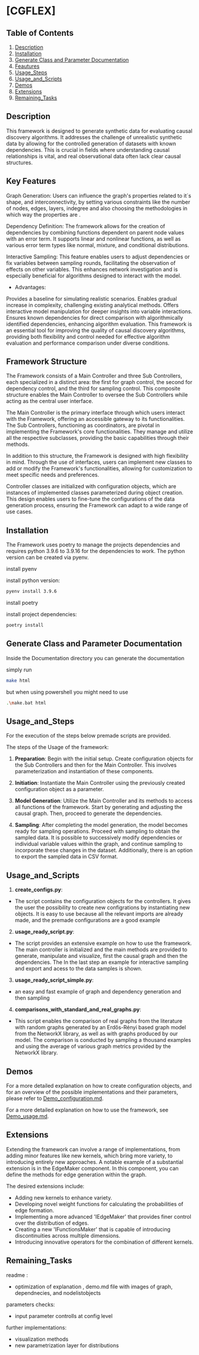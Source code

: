 # [CGFLEX]


## Table of Contents
1. [Description](#Description)
2. [Installation](#Installation)
3. [Generate Class and Parameter Documentation](#Generate_Class_and_Parameter_Documentation)
4. [Feautures](#Feautures)
5. [Usage_Steps](#Usage_Steps)
6. [Usage_and_Scripts](#Usage_and_Scripts)
7. [Demos](#Demos)
8. [Extensions](#Extensions)
9. [Remaining_Tasks](#Remaining_Tasks)


## Description

This framework is designed to generate synthetic data for evaluating causal discovery algorithms. It addresses the challenge of unrealistic synthetic data by allowing for the controlled generation of datasets with known dependencies. This is crucial in fields where understanding causal relationships is vital, and real observational data often lack clear causal structures.

## Key Features

Graph Generation: Users can influence the graph's properties related to it´s shape, and interconnectivity, by setting various constraints like the number of nodes, edges, layers, indegree and also choosing the methodologies in which way the properties are .

Dependency Definition: The framework allows for the creation of dependencies by combining functions dependent on parent node values with an error term. It supports linear and nonlinear functions, as well as various error term types like normal, mixture, and conditional distributions.

Interactive Sampling: This feature enables users to adjust dependencies or fix variables between sampling rounds, facilitating the observation of effects on other variables. This enhances network investigation and is especially beneficial for algorithms designed to interact with the model.

- Advantages:

Provides a baseline for simulating realistic scenarios.
Enables gradual increase in complexity, challenging existing analytical methods.
Offers interactive model manipulation for deeper insights into variable interactions.
Ensures known dependencies for direct comparison with algorithmically identified dependencies, enhancing algorithm evaluation.
This framework is an essential tool for improving the quality of causal discovery algorithms, providing both flexibility and control needed for effective algorithm evaluation and performance comparison under diverse conditions.

## Framework Structure

The Framework consists of a Main Controller and three Sub Controllers, each specialized in a distinct area: the first for graph control, the second for dependency control, and the third for sampling control. This composite structure enables the Main Controller to oversee the Sub Controllers while acting as the central user interface.

The Main Controller is the primary interface through which users interact with the Framework, offering an accessible gateway to its functionalities. The Sub Controllers, functioning as coordinators, are pivotal in implementing the Framework's core functionalities. They manage and utilize all the respective subclasses, providing the basic capabilities through their methods.

In addition to this structure, the Framework is designed with high flexibility in mind. Through the use of interfaces, users can implement new classes to add or modify the Framework's functionalities, allowing for customization to meet specific needs and preferences.

Controller classes are initialized with configuration objects, which are instances of implemented classes parameterized during object creation. This design enables users to fine-tune the configurations of the data generation process, ensuring the Framework can adapt to a wide range of use cases.


## Installation

The Framework uses poetry to manage the projects dependencies and requires python 3.9.6 to 3.9.16 for the dependencies to work. The python version can be created via pyenv.

install pyenv

install python version:

```bash
pyenv install 3.9.6
```

install poetry

install project dependencies:

```bash
poetry install
```


## Generate Class and Parameter Documentation

Inside the Documentation directory you can generate the documentation

simply run
```bash
make html
```

but when using powershell you might need to use 

```bash
.\make.bat html
```

## Usage_and_Steps

For the execution of the steps below premade scripts are provided.

The steps of the Usage of the framework:

1. **Preparation**:
Begin with the initial setup. Create configuration objects for the Sub Controllers and then for the Main Controller. This involves parameterization and instantiation of these components.

2. **Initiation**:
Instantiate the Main Controller using the previously created configuration object as a parameter.

3. **Model Generation**:
Utilize the Main Controller and its methods to access all functions of the framework. Start by generating and adjusting the causal graph. Then, proceed to generate the dependencies.

4. **Sampling**: 
After completing the model generation, the model becomes ready for sampling operations. Proceed with sampling to obtain the sampled data. It is possible to successively modify dependencies or individual variable values within the graph, and continue sampling to incorporate these changes in the dataset. Additionally, there is an option to export the sampled data in CSV format.

## Usage_and_Scripts



1. **create_configs.py**:
- The script contains the configuration objects for the controllers. It gives the user the possibility to create new configrations by instantiating new objects. It is easy to use because all the relevant imports are already made, and the premade configurations are a good example


2. **usage_ready_script.py**:
- The script provides an extensive example on how to use the framework. The main controller is initialized and the main methods are provided to generate, manipulate and visualize,  first the causal graph and then the dependencies. The  In the last step an example for interactive sampling and export and acess to the data samples is shown.

3. **usage_ready_script_simple.py**:
- an easy and fast example of graph and dependency generation and then sampling

4. **comparisons_with_standard_and_real_graphs.py**:
- This script enables the comparison of real graphs from the literature with random graphs generated by an Erdős-Rényi based graph model from the NetworkX library, as well as with graphs produced by our model. The comparison is conducted by sampling a thousand examples and using the average of various graph metrics provided by the NetworkX library.

## Demos

For a more detailed explanation on how to create configuration objects, and for an overview of the possible implementations and their parameters, please refer to [Demo_configuration.md](./Demo_configuration.md).

For a more detailed explanation on how to use the framework, see [Demo_usage.md](./Demo_usage.md).


## Extensions

Extending the framework can involve a range of implementations, from adding minor features like new kernels, which bring more variety, to introducing entirely new approaches. A notable example of a substantial extension is in the EdgeMaker component. In this component, you can define the methods for edge generation within the graph.

The desired extensions include:

- Adding new kernels to enhance variety.
- Developing novel weight functions for calculating the probabilities of edge formation.
- Implementing a more advanced 'IEdgeMaker' that provides finer control over the distribution of edges.
- Creating a new 'IFunctionsMaker' that is capable of introducing discontinuities across multiple dimensions.
- Introducing innovative operators for the combination of different kernels.

## Remaining_Tasks

readme :
- optimization of explanation , demo.md file with images of graph, dependnecies, and nodelistobjects

parameters checks:
- input parameter controlls at config level

further implementations:
- visualization methods
- new parametrization layer for distributions
